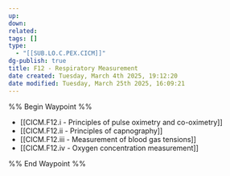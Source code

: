 ```yaml
---
up: 
down: 
related: 
tags: []
type:
  - "[[SUB.LO.C.PEX.CICM]]"
dg-publish: true
title: F12 - Respiratory Measurement
date created: Tuesday, March 4th 2025, 19:12:20
date modified: Tuesday, March 25th 2025, 16:09:21
---
```


%% Begin Waypoint %%

- [[CICM.F12.i - Principles of pulse oximetry and co-oximetry]]
- [[CICM.F12.ii - Principles of capnography]]
- [[CICM.F12.iii - Measurement of blood gas tensions]]
- [[CICM.F12.iv - Oxygen concentration measurement]]

%% End Waypoint %%
